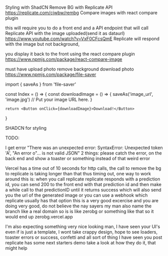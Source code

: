Styling with ShadCN
Remove BG with Replicate API https://replicate.com/cjwbw/rembg
Compare images with react compare plugin

this will require you to do a front end and a API endpoint that will call Replicate API with the image uploaded(send it as dataurl) https://www.youtube.com/watch?v=VxF0CFcsQmE
Replicate will respond with the image but not background,

you display it back to the front using the react compare plugin
https://www.npmjs.com/package/react-compare-image

must have
upload photo
remove background
download photo https://www.npmjs.com/package/file-saver

import { saveAs } from 'file-saver'

const Index = () => {
const downloadImage = () => {
saveAs('image_url', 'image.jpg') // Put your image URL here.
}

    return <Button onClick={downloadImage}>Download!</Button>

}

SHADCN for styling

TODO:

I get error "There was an unexpected error: SyntaxError: Unexpected token 'A', \"An error o\"... is not valid JSON"
2 things:
please catch the error, on the back end and show a toaster or something instead of that weird error

Vercel has a time out of 10 seconds for http calls, the call to remove the bg to replicate is taking longer than that thus timing out, one way to work around this is: when you call replicate replicate responds with a prediction id, you can send 200 to the front end with that prediction id and then make a while call to that predictionID until it returns success which will also send you the url of the generated image
or you can use a webhook which replicate usually has that option
this is a very good excercise and you are doing very good, do not believe the nay sayers my man
also name the branch like a real domain so is is like zerobg or something like that so it would end up zerobg.vercel.app

I'm also expecting something very nice looking man, I have seen your UI's even if is just a template, I wont take crappy design, hope to see loaders, toaster errors or success, confetti and all sort of thing I have seen you post
replicate has some next starters demo take a look at how they do it, that might help

